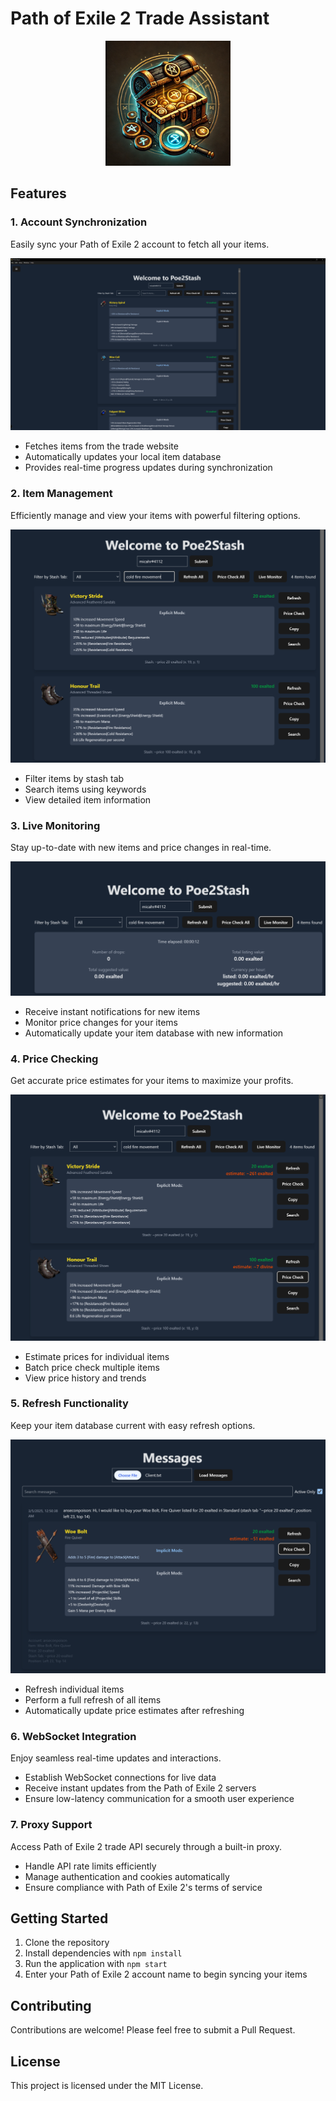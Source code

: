 # Path of Exile 2 Trade Assistant

<p align="center">
  <img src="assets/icon.png" alt="Path of Exile 2 Trade Assistant Icon" width="200">
</p>

## Features

### 1. Account Synchronization

Easily sync your Path of Exile 2 account to fetch all your items.

![Account Sync](docs/main_page_ss.PNG)

- Fetches items from the trade website
- Automatically updates your local item database
- Provides real-time progress updates during synchronization

### 2. Item Management

Efficiently manage and view your items with powerful filtering options.

![Item Management](docs/search_items_ss.PNG)

- Filter items by stash tab
- Search items using keywords
- View detailed item information

### 3. Live Monitoring

Stay up-to-date with new items and price changes in real-time.

![Live Monitoring](docs/new_drops_live_monitor_ss.PNG)

- Receive instant notifications for new items
- Monitor price changes for your items
- Automatically update your item database with new information

### 4. Price Checking

Get accurate price estimates for your items to maximize your profits.

![Price Checking](docs/price_check_ss.PNG)

- Estimate prices for individual items
- Batch price check multiple items
- View price history and trends

### 5. Refresh Functionality

Keep your item database current with easy refresh options.

![Refresh Items](docs/chat_messages_load_items_ss.PNG)

- Refresh individual items
- Perform a full refresh of all items
- Automatically update price estimates after refreshing

### 6. WebSocket Integration

Enjoy seamless real-time updates and interactions.

- Establish WebSocket connections for live data
- Receive instant updates from the Path of Exile 2 servers
- Ensure low-latency communication for a smooth user experience

### 7. Proxy Support

Access Path of Exile 2 trade API securely through a built-in proxy.

- Handle API rate limits efficiently
- Manage authentication and cookies automatically
- Ensure compliance with Path of Exile 2's terms of service

## Getting Started

1. Clone the repository
2. Install dependencies with `npm install`
3. Run the application with `npm start`
4. Enter your Path of Exile 2 account name to begin syncing your items

## Contributing

Contributions are welcome! Please feel free to submit a Pull Request.

## License

This project is licensed under the MIT License.